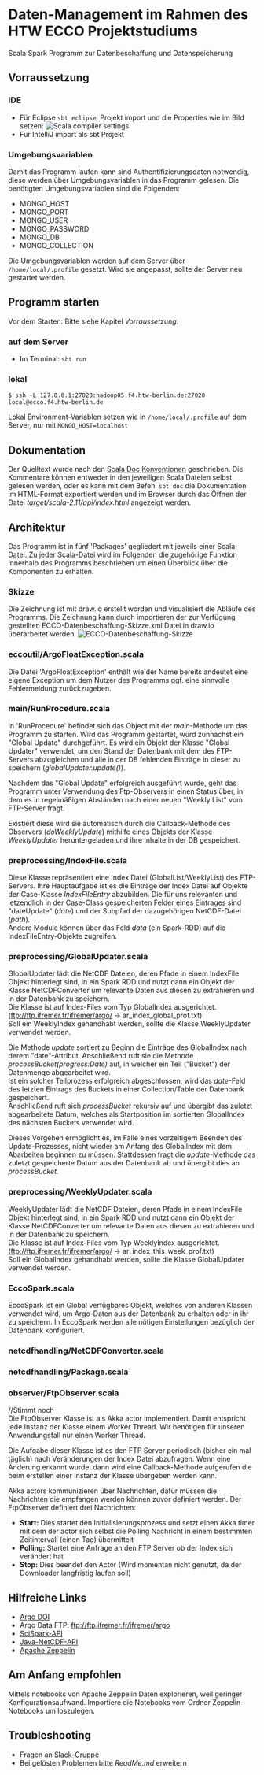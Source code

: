 # Daten-Management im Rahmen des HTW ECCO Projektstudiums

Scala Spark Programm zur Datenbeschaffung und Datenspeicherung

## Vorraussetzung
### IDE
* Für Eclipse `sbt eclipse`, Projekt import und die Properties wie im Bild setzen:
  ![Scala compiler settings](eclipse_properties.png)
* Für IntelliJ import als sbt Projekt

### Umgebungsvariablen
Damit das Programm laufen kann sind Authentifizierungsdaten notwendig, diese werden
über Umgebungsvariablen in das Programm gelesen. Die benötigten Umgebungsvariablen
sind die Folgenden:

* MONGO_HOST
* MONGO_PORT
* MONGO_USER
* MONGO_PASSWORD
* MONGO_DB
* MONGO_COLLECTION

Die Umgebungsvariablen werden auf dem Server über `/home/local/.profile` gesetzt. Wird sie angepasst, sollte der Server neu gestartet werden.

## Programm starten
Vor dem Starten: Bitte siehe Kapitel *Vorraussetzung*.

### auf dem Server
* Im Terminal: `sbt run`

### lokal
```
$ ssh -L 127.0.0.1:27020:hadoop05.f4.htw-berlin.de:27020 local@ecco.f4.htw-berlin.de
```
Lokal Environment-Variablen setzen wie in `/home/local/.profile` auf dem Server, nur mit `MONGO_HOST=localhost`

## Dokumentation
Der Quelltext wurde nach den [Scala Doc Konventionen](https://docs.scala-lang.org/style/scaladoc.html) geschrieben.
Die Kommentare können entweder in den jeweiligen Scala Dateien selbst gelesen werden,
oder es kann mit dem Befehl `sbt doc` die Dokumentation im HTML-Format exportiert werden
und im Browser durch das Öffnen der Datei *target/scala-2.11/api/index.html* angezeigt werden.

## Architektur
Das Programm ist in fünf 'Packages' gegliedert mit jeweils einer Scala-Datei. Zu jeder Scala-Datei wird im Folgenden die zugehörige Funktion innerhalb des Programms beschrieben um einen Überblick
über die Komponenten zu erhalten.

### Skizze
Die Zeichnung ist mit draw.io erstellt worden und visualisiert die Abläufe des Programms.
Die Zeichnung kann durch importieren der zur Verfügung gestellten ECCO-Datenbeschaffung-Skizze.xml
Datei in draw.io überarbeitet werden.
![ECCO-Datenbeschaffung-Skizze](ECCO-Datenbeschaffung-Skizze.png)

### eccoutil/ArgoFloatException.scala
Die Datei 'ArgoFloatException' enthält wie der Name bereits andeutet eine eigene Exception um
dem Nutzer des Programms ggf. eine sinnvolle Fehlermeldung zurückzugeben.

### main/RunProcedure.scala
In 'RunProcedure' befindet sich das Object mit der *main*-Methode um das Programm zu starten.
Wird das Programm gestartet, würd zunnächst ein "Global Update" durchgeführt. Es wird ein Objekt der Klasse "Global Updater" verwendet, um den Stand der Datenbank mit dem des FTP-Servers abzugleichen und alle in der DB fehlenden Einträge in dieser zu speichern (*globalUpdater.update()*).

Nachdem das "Global Update" erfolgreich ausgeführt wurde, geht das Programm unter Verwendung des Ftp-Observers in einen Status über, in dem es in regelmäßigen Abständen nach einer neuen "Weekly List" vom FTP-Server fragt. 

Existiert diese wird sie automatisch durch die Callback-Methode des Observers (*doWeeklyUpdate*) mithilfe eines Objekts der Klasse *WeeklyUpdater* heruntergeladen und ihre Inhalte in der DB gespeichert. 

### preprocessing/IndexFile.scala
Diese Klasse repräsentiert eine Index Datei (GlobalList/WeeklyList) des FTP-Servers. Ihre Hauptaufgabe ist es die Einträge der Index Datei auf Objekte der Case-Klasse *IndexFileEntry* abzubilden. Die für uns relevanten und letzendlich in der Case-Class gespeicherten Felder eines Eintrages sind "dateUpdate" (*date*) und der Subpfad der dazugehörigen NetCDF-Datei (*path*). <br/>
Andere Module können über das Feld *data* (ein Spark-RDD) auf die IndexFileEntry-Objekte zugreifen.
### preprocessing/GlobalUpdater.scala
GlobalUpdater lädt die NetCDF Dateien, deren Pfade in einem IndexFile Objekt hinterlegt sind, in ein Spark RDD und nutzt dann ein Objekt der Klasse NetCDFConverter um relevante Daten aus diesen zu extrahieren und in der Datenbank zu speichern. <br/>
Die Klasse ist auf Index-Files vom Typ GlobalIndex ausgerichtet.<br/>
(ftp://ftp.ifremer.fr/ifremer/argo/ -> ar_index_global_prof.txt) <br/> 
Soll ein WeeklyIndex gehandhabt werden, sollte die Klasse WeeklyUpdater verwendet werden. 


Die Methode *update* sortiert zu Beginn die Einträge des GlobalIndex nach derem "date"-Attribut. Anschließend ruft sie die Methode *processBucket(progress:Date)* auf, in welcher ein Teil ("Bucket") der Datenmenge abgearbeitet wird.<br/>
Ist ein solcher Teilprozess erfolgreich abgeschlossen, wird das *date*-Feld des letzten Eintrags des Buckets in einer Collection/Table der Datenbank gespeichert. <br/> Anschließend ruft sich *processBucket* rekursiv auf und übergibt das zuletzt abgearbeitete Datum, welches als Startposition im sortierten GlobalIndex des nächsten Buckets verwendet wird. 


Dieses Vorgehen ermöglicht es, im Falle eines vorzeitigem Beenden des Update-Prozesses, nicht wieder am Anfang des GlobalIndex mit dem Abarbeiten beginnen zu müssen. Stattdessen fragt die *update*-Methode das zuletzt gespeicherte Datum aus der Datenbank ab und übergibt dies an *processBucket*.

### preprocessing/WeeklyUpdater.scala
WeeklyUpdater lädt die NetCDF Dateien, deren Pfade in einem IndexFile Objekt hinterlegt sind, in ein Spark RDD und nutzt dann ein Objekt der Klasse NetCDFConverter um relevante Daten aus diesen zu extrahieren und in der Datenbank zu speichern.<br/>
Die Klasse ist auf Index-Files vom Typ WeeklyIndex ausgerichtet.<br/>
(ftp://ftp.ifremer.fr/ifremer/argo/ -> ar_index_this_week_prof.txt) <br/>
Soll ein GlobalIndex gehandhabt werden, sollte die Klasse GlobalUpdater verwendet werden. 

### EccoSpark.scala
EccoSpark ist ein Global verfügbares Objekt, welches von anderen Klassen verwendet wird, um Argo-Daten aus der Datenbank zu erhalten oder in ihr zu speichern.
In EccoSpark werden alle nötigen Einstellungen bezüglich der Datenbank konfiguriert.

### netcdfhandling/NetCDFConverter.scala
### netcdfhandling/Package.scala

### observer/FtpObserver.scala
//Stimmt noch <br/>
Die FtpObserver Klasse ist als Akka actor implementiert. Damit entspricht jede
Instanz der Klasse einem Worker Thread. Wir benötigen für unseren Anwendungsfall
nur einen Worker Thread.

Die Aufgabe dieser Klasse ist es den FTP Server periodisch (bisher ein mal täglich) nach Veränderungen der Index Datei abzufragen. Wenn eine Änderung erkannt wurde, dann wird eine
Callback-Methode aufgerufen die beim erstellen einer Instanz der Klasse übergeben werden kann.

Akka actors kommunizieren über Nachrichten, dafür müssen die Nachrichten die empfangen werden können zuvor definiert werden. Der FtpObserver definiert drei Nachrichten:
* **Start:** Dies startet den Initialisierungsprozess und setzt einen Akka timer mit dem der actor sich selbst die Polling Nachricht in einem bestimmten Zeitintervall (einen Tag) übermittelt
* **Polling:** Startet eine Anfrage an den FTP Server ob der Index sich verändert hat
* **Stop:** Dies beendet den Actor (Wird momentan nicht genutzt, da der Downloader langfristig laufen soll)

## Hilfreiche Links
* [Argo DOI](http://www.argodatamgt.org/Access-to-data/Argo-DOI-Digital-Object-Identifier)
* Argo Data FTP: ftp://ftp.ifremer.fr/ifremer/argo
* [SciSpark-API](https://scispark.jpl.nasa.gov/api/)
* [Java-NetCDF-API](https://www.unidata.ucar.edu/software/thredds/v4.3/netcdf-java/v4.3/javadoc/index.html)
* [Apache Zeppelin](https://zeppelin.apache.org/)

## Am Anfang empfohlen
Mittels notebooks von Apache Zeppelin Daten explorieren, weil geringer Konfigurationsaufwand.
Importiere die Notebooks vom Ordner Zeppelin-Notebooks um loszulegen.

## Troubleshooting
* Fragen an [Slack-Gruppe](https://htw-ai-wise-2016.slack.com)
* Bei gelösten Problemen bitte *ReadMe.md* erweitern
